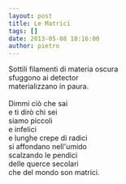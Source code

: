 ```yaml
---
layout: post
title: Le Matrici
tags: []
date: 2013-05-08 18:16:00
author: pietro
---
```

Sottili filamenti di materia oscura<br/>sfuggono ai detector<br/>materializzano in paura.<br/><br/>Dimmi ciò che sai<br/>e ti dirò chi sei<br/>siamo piccoli<br/>e infelici<br/>e lunghe crepe di radici<br/>si affondano nell'umido<br/>scalzando le pendici<br/>delle querce secolari<br/>che del mondo son matrici.
